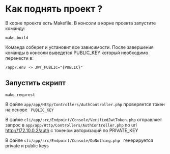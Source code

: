 # Как поднять проект ?

В корне проекта есть Makefile. В консоли в корне проекта запустите команду:

```shell
make build
```

Команда соберет и установит все зависимости.
После завершения команды в консоли выведется PUBLIC_KEY который необходимо перенести в:

``
/app/.env -> JWT_PUBLIC="{PUBLIC}"
``

## Запустить скрипт
```shell
make requrest
```

В файле ``app/app/Http/Controllers/AuthController.php`` 
проверяется токен на основе `` PUBLIC_KEY``



В файле ``cli/app/src/Endpoint/Console/VerifiedJwtToken.php`` 
отправляет запрос в ``app/app/Http/Controllers/AuthController.php`` 
по url http://172.10.0.2/auth с токеном авторизаций по PRIVATE_KEY


В файле ``cli/app/src/Endpoint/Console/DoNothing.php ``
генерируется private и public keys